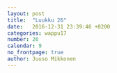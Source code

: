 ```yaml
---
layout: post
title:  "Luukku 26"
date:   2016-12-31 23:39:46 +0200
categories: wappu17
number: 26
calendar: 9
no_frontpage: true
author: Juuso Mikkonen
---
```

